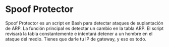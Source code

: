 # Spoof Protector
Spoof Protector es un script en Bash para detectar ataques de suplantación de ARP.
La función principal es detectar un cambio en la tabla ARP. El script revisará la tabla constantemente e intentará detener a un hombre en el ataque del medio. Tienes que darle tu IP de gateway, y eso es todo.
